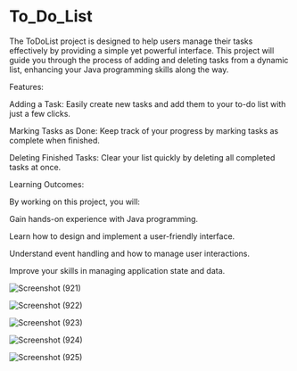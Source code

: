 # To_Do_List


The ToDoList project is designed to help users manage their tasks effectively by providing a simple yet powerful interface. This project will guide you through the process of adding and deleting tasks from a dynamic list, enhancing your Java programming skills along the way.

Features:

Adding a Task: Easily create new tasks and add them to your to-do list with just a few clicks.

Marking Tasks as Done: Keep track of your progress by marking tasks as complete when finished.

Deleting Finished Tasks: Clear your list quickly by deleting all completed tasks at once.

Learning Outcomes:

By working on this project, you will:

Gain hands-on experience with Java programming.

Learn how to design and implement a user-friendly interface.

Understand event handling and how to manage user interactions.

Improve your skills in managing application state and data.



![Screenshot (921)](https://github.com/user-attachments/assets/a1235a52-e2f5-4c4c-9f66-8a77a40ea545)




![Screenshot (922)](https://github.com/user-attachments/assets/b903a170-6283-4079-994e-652ebbd7315f)





![Screenshot (923)](https://github.com/user-attachments/assets/df2c146b-55df-41df-b25c-b9a26fd0711f)





![Screenshot (924)](https://github.com/user-attachments/assets/fd94d317-05ea-4fae-b34d-07fcd643f482)






![Screenshot (925)](https://github.com/user-attachments/assets/ce18c7fd-b787-4a53-b20b-cfb64438a32b)










